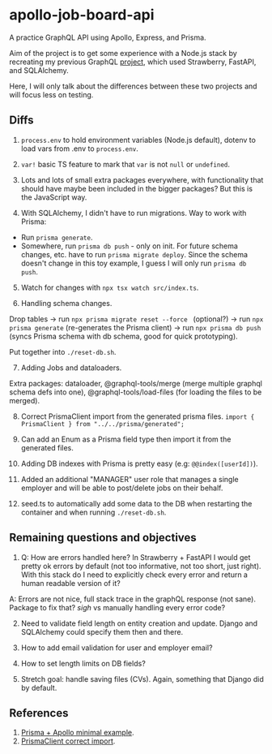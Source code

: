 # apollo-job-board-api

A practice GraphQL API using Apollo, Express, and Prisma.

Aim of the project is to get some experience with a Node.js stack by recreating my previous GraphQL [project](https://github.com/MihaiAC/strawberry-job-board-api), which used Strawberry, FastAPI, and SQLAlchemy.

Here, I will only talk about the differences between these two projects and will focus less on testing.

## Diffs

1. `process.env` to hold environment variables (Node.js default), dotenv to load vars from .env to `process.env`.

2. `var!` basic TS feature to mark that `var` is not `null` or `undefined`.

3. Lots and lots of small extra packages everywhere, with functionality that should have maybe been included in the bigger packages? But this is the JavaScript way.

4. With SQLAlchemy, I didn't have to run migrations. Way to work with Prisma:

- Run `prisma generate`.
- Somewhere, run `prisma db push` - only on init. For future schema changes, etc. have to run `prisma migrate deploy`. Since the schema doesn't change in this toy example, I guess I will only run `prisma db push`.

5. Watch for changes with `npx tsx watch src/index.ts`.

6. Handling schema changes.

Drop tables -> run `npx prisma migrate reset --force ` (optional?) -> run `npx prisma generate` (re-generates the Prisma client) -> run `npx prisma db push` (syncs Prisma schema with db schema, good for quick prototyping).

Put together into `./reset-db.sh`.

7. Adding Jobs and dataloaders.

Extra packages: dataloader, @graphql-tools/merge (merge multiple graphql schema defs into one), @graphql-tools/load-files (for loading the files to be merged).

8. Correct PrismaClient import from the generated prisma files.
   `import { PrismaClient } from "../../prisma/generated";`

9. Can add an Enum as a Prisma field type then import it from the generated files.

10. Adding DB indexes with Prisma is pretty easy (e.g: `@@index([userId])`).

11. Added an additional "MANAGER" user role that manages a single employer and will be able to post/delete jobs on their behalf.

12. seed.ts to automatically add some data to the DB when restarting the container and when running `./reset-db.sh`.

## Remaining questions and objectives

1. Q: How are errors handled here? In Strawberry + FastAPI I would get pretty ok errors by default (not too informative, not too short, just right). With this stack do I need to explicitly check every error and return a human readable version of it?

A: Errors are not nice, full stack trace in the graphQL response (not sane). Package to fix that? _sigh_ vs manually handling every error code?

2. Need to validate field length on entity creation and update. Django and SQLAlchemy could specify them then and there.

3. How to add email validation for user and employer email?

4. How to set length limits on DB fields?

5. Stretch goal: handle saving files (CVs). Again, something that Django did by default.

## References

1. [Prisma + Apollo minimal example](https://www.prisma.io/apollo).
2. [PrismaClient correct import](https://github.com/prisma/prisma/discussions/19669).

